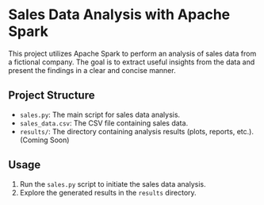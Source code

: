 # Sales Data Analysis with Apache Spark

This project utilizes Apache Spark to perform an analysis of sales data from a fictional company. The goal is to extract useful insights from the data and present the findings in a clear and concise manner.

## Project Structure

- `sales.py`: The main script for sales data analysis.
- `sales_data.csv`: The CSV file containing sales data.
- `results/`: The directory containing analysis results (plots, reports, etc.). (Coming Soon)

## Usage

1. Run the `sales.py` script to initiate the sales data analysis.
2. Explore the generated results in the `results` directory.
